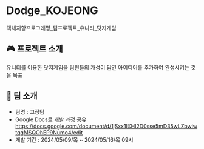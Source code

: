 # Dodge_KOJEONG
객체지향프로그래밍_팀프로젝트_유니티_닷지게임

## 🎮 프로젝트 소개
유니티를 이용한 닷지게임을 팀원들의 개성이 담긴 아이디어를 추가하여 완성시키는 것을 목표

## 👾 팀 소개
- 팀명 : 고정팀
- Google Docs로 개발 과정 공유 <https://docs.google.com/document/d/1jSxx1lXHI2D0sse5mD35wLZbwiwtqqMSQOhEP9Numo4/edit>
- 개발 기간 : 2024/05/09/목 ~ 2024/05/16/목 09시
